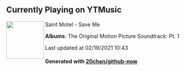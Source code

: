 ## Currently Playing on YTMusic

[<img align="left" width="100" src="https://lh3.googleusercontent.com/PkGmTJWpslZJX3hnKCOYKS1dQUM0L6hK5uIt-lQW2meYOaW2p4U-o7rMTwBfAW7VhFH1K90Q5N5QW79TmA">](https://music.youtube.com/channel/UC7JlXAEJPpTUT6x1_E7ijrg)

Saint Motel - Save Me

**Albums**: The Original Motion Picture Soundtrack: Pt. 1

Last updated at 02/19/2021 10:43

#### Generated with [20chan/github-now](https://github.com/20chan/github-now)


<!--
**20chan/20chan** is a ✨ _special_ ✨ repository because its `README.md` (this file) appears on your GitHub profile.

Here are some ideas to get you started:

- 🔭 I’m currently working on ...
- 🌱 I’m currently learning ...
- 👯 I’m looking to collaborate on ...
- 🤔 I’m looking for help with ...
- 💬 Ask me about ...
- 📫 How to reach me: ...
- 😄 Pronouns: ...
- ⚡ Fun fact: ...
-->
